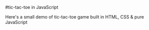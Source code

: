 #tic-tac-toe in JavaScript

Here's a small demo of tic-tac-toe game built in HTML, CSS & pure JavaScript